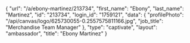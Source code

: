 {
    "url": "\/a\/ebony-martinez\/213734",
    "first_name": "Ebony",
    "last_name": "Martinez",
    "id": "213734",
    "login_id": "1759121",
    "data": {
        "profilePhoto": "\/api\/canvas\/logo\/625730055-0.2557575811166.jpg",
        "job_title": "Merchandise Team Manager"
    },
    "type": "captivate",
    "layout": "ambassador",
    "title": "Ebony Martinez"
}
